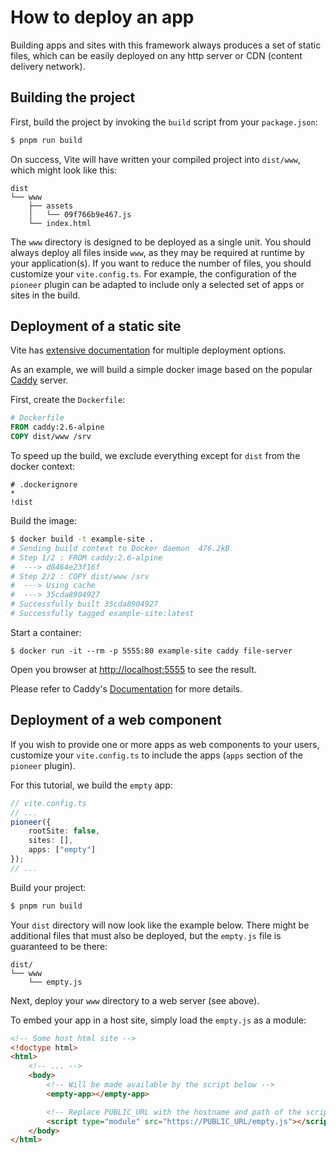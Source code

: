 # How to deploy an app

Building apps and sites with this framework always produces a set of static files, which can be easily deployed on any http server or CDN (content delivery network).

## Building the project

First, build the project by invoking the `build` script from your `package.json`:

```bash
$ pnpm run build
```

On success, Vite will have written your compiled project into `dist/www`, which might look like this:

```text
dist
└── www
    ├── assets
    │   └── 09f766b9e467.js
    └── index.html
```

The `www` directory is designed to be deployed as a single unit.
You should always deploy all files inside `www`, as they may be required at runtime by your application(s).
If you want to reduce the number of files, you should customize your `vite.config.ts`.
For example, the configuration of the `pioneer` plugin can be adapted to include only a selected set of apps or sites in the build.

## Deployment of a static site

Vite has [extensive documentation](https://vitejs.dev/guide/static-deploy.html) for multiple deployment options.

As an example, we will build a simple docker image based on the popular [Caddy](https://caddyserver.com/) server.

First, create the `Dockerfile`:

```dockerfile
# Dockerfile
FROM caddy:2.6-alpine
COPY dist/www /srv
```

To speed up the build, we exclude everything except for `dist` from the docker context:

```text
# .dockerignore
*
!dist
```

Build the image:

```bash
$ docker build -t example-site .
# Sending build context to Docker daemon  476.2kB
# Step 1/2 : FROM caddy:2.6-alpine
#  ---> d8464e23f16f
# Step 2/2 : COPY dist/www /srv
#  ---> Using cache
#  ---> 35cda8904927
# Successfully built 35cda8904927
# Successfully tagged example-site:latest
```

Start a container:

```
$ docker run -it --rm -p 5555:80 example-site caddy file-server
```

Open you browser at <http://localhost:5555> to see the result.

Please refer to Caddy's [Documentation](https://caddyserver.com/docs/) for more details.

## Deployment of a web component

If you wish to provide one or more apps as web components to your users, customize your `vite.config.ts` to include the apps (`apps` section of the `pioneer` plugin).

For this tutorial, we build the `empty` app:

```ts
// vite.config.ts
// ...
pioneer({
    rootSite: false,
    sites: [],
    apps: ["empty"]
});
// ...
```

Build your project:

```bash
$ pnpm run build
```

Your `dist` directory will now look like the example below.
There might be additional files that must also be deployed, but the `empty.js` file is guaranteed to be there:

```text
dist/
└── www
    └── empty.js
```

Next, deploy your `www` directory to a web server (see above).

To embed your app in a host site, simply load the `empty.js` as a module:

```html
<!-- Some host html site -->
<!doctype html>
<html>
    <!-- ... -->
    <body>
        <!-- Will be made available by the script below -->
        <empty-app></empty-app>

        <!-- Replace PUBLIC_URL with the hostname and path of the script -->
        <script type="module" src="https://PUBLIC_URL/empty.js"></script>
    </body>
</html>
```
